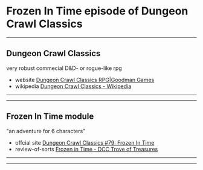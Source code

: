 # Frozen In Time episode of Dungeon Crawl Classics 

---
## Dungeon Crawl Classics ##

very robust commecial D&D- or rogue-like rpg
- website [Dungeon Crawl Classics RPG|Goodman Games](https://goodman-games.com/dungeon-crawl-classics-rpg/)
- wikipedia [Dungeon Crawl Classics - Wikipedia](https://en.wikipedia.org/wiki/Dungeon_Crawl_Classics)

---
---
## Frozen In Time module ##

"an adventure for 6 characters"
- offcial site [Dungeon Crawl Classics #79: Frozen In Time](https://goodman-games.com/store/product/dungeon-crawl-classics-79-frozen-in-time/)
- review-of-sorts [Frozen in Time - DCC Trove of Treasures](http://dcctreasures.blogspot.com/2017/01/frozen-in-time.html)




---
---
